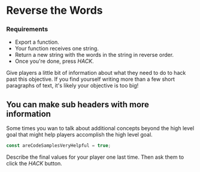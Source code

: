 # Reverse the Words

<div class="aside">
<h3>Requirements</h3>
<ul>
  <li>Export a function.</li>
  <li>Your function receives one string.</li>
  <li>Return a new string with the words in the string in reverse order.</li>
  <li>Once you're done, press <em>HACK</em>.</li>
</ul>
</div>

Give players a little bit of information about what they need to do to hack past this objective. If you find yourself writing more than a few short paragraphs of text, it's likely your objective is too big!

## You can make sub headers with more information

Some times you wan to talk about additional concepts beyond the high level goal that might help players accomplish the high level goal.

```js
const areCodeSamplesVeryHelpful = true;
```

Describe the final values for your player one last time. Then ask them to click the _HACK_ button.
